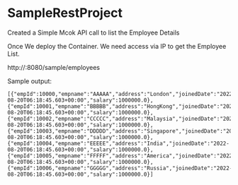 # SampleRestProject

Created a Simple Mcok API call to list the Employee Details

Once We deploy the Container. We need access via IP to get the Employee List.

http://<ip>:8080/sample/employees 

Sample output:
~~~~~~~~
[{"empId":10000,"empname":"AAAAA","address":"London","joinedDate":"2022-08-20T06:18:45.603+00:00","salary":1000000.0},{"empId":10001,"empname":"BBBBB","address":"HongKong","joinedDate":"2022-08-20T06:18:45.603+00:00","salary":1000000.0},{"empId":10002,"empname":"CCCCC","address":"Malaysia","joinedDate":"2022-08-20T06:18:45.603+00:00","salary":1000000.0},{"empId":10003,"empname":"DDDDD","address":"Singapore","joinedDate":"2022-08-20T06:18:45.603+00:00","salary":1000000.0},{"empId":10004,"empname":"EEEEE","address":"India","joinedDate":"2022-08-20T06:18:45.603+00:00","salary":1000000.0},{"empId":10005,"empname":"FFFFF","address":"America","joinedDate":"2022-08-20T06:18:45.603+00:00","salary":1000000.0},{"empId":10006,"empname":"GGGGG","address":"Russia","joinedDate":"2022-08-20T06:18:45.603+00:00","salary":1000000.0}]

